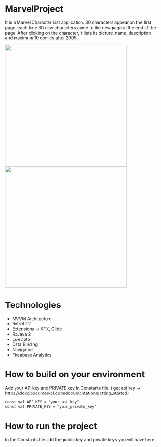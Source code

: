 # MarvelProject

It is a Marvel Character List application.
30 characters appear on the first page, each time 30 new characters come to the new page at the end of the page.
After clicking on the character, it lists its picture, name, description and maximum 10 comics after 2005.

<img src="https://user-images.githubusercontent.com/10815175/102747190-d42c4000-4370-11eb-99ae-ce012681f957.jpg" width="400">  <img src="https://user-images.githubusercontent.com/10815175/102747219-e5754c80-4370-11eb-9694-0c67876104c7.jpg" width="400"> 

# Technologies

- MVVM Architecture
- Retrofit 2
- Extensions -> KTX, Glide
- RxJava 2
- LiveData
- Data Binding
- Navigation
- Fireabase Analytics

# How to build on your environment

Add your API key and PRIVATE key in Constants file. ( get api key -> https://developer.marvel.com/documentation/getting_started)
```xml
const val API_KEY = "your_api_key"
const val PRIVATE_KEY = "your_private_key"
```

# How to run the project

In the Constants file  add the public key and private keys you will have here.
